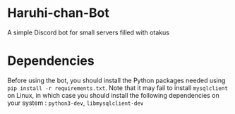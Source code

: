 # Haruhi-chan-Bot
A simple Discord bot for small servers filled with otakus


# Dependencies
Before using the bot, you should install the Python packages needed using `pip install -r requirements.txt`. Note that it may fail to install `mysqlclient` on Linux, in which case you should install the following dependencies on your system : `python3-dev`, `libmysqlclient-dev`
